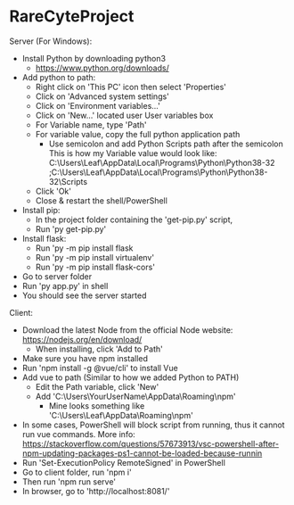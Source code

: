 # RareCyteProject
Server (For Windows):
- Install Python by downloading python3 
	- https://www.python.org/downloads/
- Add python to path:
	- Right click on 'This PC' icon then select 'Properties'
	- Click on 'Advanced system settings'
	- Click on 'Environment variables...'
	- Click on 'New...' located user User variables box
	- For Variable name, type 'Path'
	- For variable value, copy the full python application path
		- Use semicolon and add Python Scripts path after the semicolon
	This is how my Variable value would look like:
		C:\Users\Leaf\AppData\Local\Programs\Python\Python38-32
		;C:\Users\Leaf\AppData\Local\Programs\Python\Python38-32\Scripts
	- Click 'Ok'
	- Close & restart the shell/PowerShell 
- Install pip:
	- In the project folder containing the 'get-pip.py' script,
	- Run 'py get-pip.py'
- Install flask:
	- Run 'py -m pip install flask
	- Run 'py -m pip install virtualenv'
	- Run 'py -m pip install flask-cors'
- Go to server folder
- Run 'py app.py' in shell
- You should see the server started

Client:
- Download the latest Node from the official Node website: https://nodejs.org/en/download/
	- When installing, click 'Add to Path'
- Make sure you have npm installed
- Run 'npm install -g @vue/cli' to install Vue
- Add vue to path (Similar to how we added Python to PATH)
	- Edit the Path variable, click 'New'
	- Add 'C:\Users\YourUserName\AppData\Roaming\npm'
		- Mine looks something like 'C:\Users\Leaf\AppData\Roaming\npm'
- In some cases, PowerShell will block script from running, thus it cannot run vue commands. More info: https://stackoverflow.com/questions/57673913/vsc-powershell-after-npm-updating-packages-ps1-cannot-be-loaded-because-runnin
- Run 'Set-ExecutionPolicy RemoteSigned' in PowerShell
- Go to client folder, run 'npm i'
- Then run 'npm run serve'
- In browser, go to 'http://localhost:8081/'
